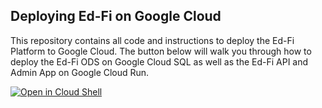## Deploying Ed-Fi on Google Cloud
This repository contains all code and instructions to deploy the Ed-Fi Platform to Google Cloud. The button below will walk you through how to deploy the Ed-Fi ODS on Google Cloud SQL as well as the Ed-Fi API and Admin App on Google Cloud Run.

[![Open in Cloud Shell](https://gstatic.com/cloudssh/images/open-btn.svg)](https://shell.cloud.google.com/cloudshell/editor?cloudshell_git_repo=https://github.com/K12-Analytics-Engineering/edfi.git&cloudshell_tutorial=tutorial.md&cloudshell_workspace=)

